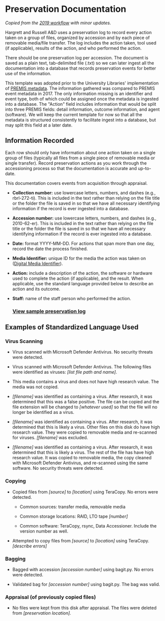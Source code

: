 # Preservation Documentation

*Copied from the [2019 workflow](https://github.com/uga-libraries/born-digital-accessioning) with minor updates.*

Hargrett and Russell A&D uses a preservation log to record every action taken on a group of files, organized by accession and by each piece of removable media/file transfer. The log includes the action taken, tool used (if applicable), results of the action, and who performed the action.

There should be one preservation log per accession. The document is saved as a plain text, tab-delimited file (.txt) so we can later ingest all the documentation into a database that records preservation events for better use of the information.

This template was adopted prior to the University Libraries' implementation of [PREMIS metadata](https://www.loc.gov/standards/premis/). The information gathered was compared to PREMIS event metadata in 2017. The only information missing is an identifier and event type, both of which could be assigned once the metadata is ingested into a database. The "Action" field includes information that would be split into three PREMIS fields: detail information, outcome information, and agent (software). We will keep the current template for now so that all the metadata is structured consistently to facilitate ingest into a database, but may split this field at a later date.

## Information Recorded

Each row should only have information about one action taken on a single group of files (typically all files from a single piece of removable media or single transfer). Record preservation actions as you work through the accessioning process so that the documentation is accurate and up-to-date.

This documentation covers events from acquisition through appraisal. 

* **Collection number:** use lowercase letters, numbers, and dashes (e.g., rbrl-272-ti). This is included in the text rather than relying on the file title or the folder the file is saved in so that we have all necessary identifying information if the record is ever ingested into a database.

* **Accession number:** use lowercase letters, numbers, and dashes (e.g., 2010-62-er).  This is included in the text rather than relying on the file title or the folder the file is saved in so that we have all necessary identifying information if the record is ever ingested into a database.

* **Date:** format YYYY-MM-DD. For actions that span more than one day, record the date the process finished.

* **Media Identifier:** unique ID for the media the action was taken on ([Digital Media Identifier](./digital-media-identifier.md)).

* **Action:** include a description of the action, the software or hardware used to complete the action (if applicable), and the result. When applicable, use the standard language provided below to describe an action and its outcome.

* **Staff:** name of the staff person who performed the action.

    ### [View sample preservation log](./sample-preservation-log.txt)

## Examples of Standardized Language Used

### Virus Scanning

*   Virus scanned with Microsoft Defender Antivirus. No security threats were detected.

*   Virus scanned with Microsoft Defender Antivirus. The following files were identified as viruses: _[list file path and name]_.

*   This media contains a virus and does not have high research value. The media was not copied.

*   _[filename]_ was identified as containing a virus. After research, it was determined that this was a false positive. The file can be copied and the file extension will be changed to _[whatever used]_ so that the file will no longer be identified as a virus.

*   _[filename]_ was identified as containing a virus. After research, it was determined that this is likely a virus. Other files on this disk do have high research value. They were copied to removable media and re-scanned for viruses. _[filename]_ was excluded.

*   _[filename]_ was identified as containing a virus. After research, it was determined that this is likely a virus. The rest of the file has have high research value. It was copied to removable media, the copy cleaned with Microsoft Defender Antivirus, and re-scanned using the same software. No security threats were detected.


### Copying

*   Copied files from _[source]_ to _[location]_ using TeraCopy. No errors were detected.

    *   Common sources: transfer media, removable media

    *   Common storage locations: RAID, LTO tape _[number]_

    *   Common software: TeraCopy, rsync, Data Accessioner. Include the version number as well.

*   Attempted to copy files from _[source]_ to _[location]_ using TeraCopy.  _[describe errors]_

### Bagging

*   Bagged with accession _[accession number]_ using bagit.py. No errors were detected.

*   Validated bag for _[accession number]_ using bagit.py. The bag was valid.

### Appraisal (of previously copied files)

*   No files were kept from this disk after appraisal. The files were deleted from _[preservation location]_.
